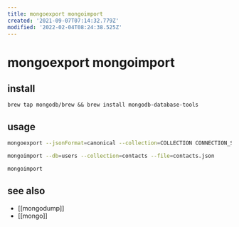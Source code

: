 ```yaml
---
title: mongoexport mongoimport
created: '2021-09-07T07:14:32.779Z'
modified: '2022-02-04T08:24:38.525Z'
---
```


# mongoexport mongoimport

## install

`brew tap mongodb/brew && brew install mongodb-database-tools`

## usage

```sh
mongoexport --jsonFormat=canonical --collection=COLLECTION CONNECTION_STRING

mongoimport --db=users --collection=contacts --file=contacts.json

mongoimport
```

## see also

- [[mongodump]]
- [[mongo]]

